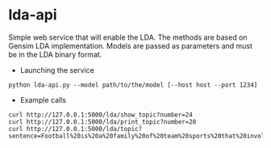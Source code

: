 # lda-api
Simple web service that will enable the LDA. The methods are based on Gensim LDA implementation. Models are passed as parameters and must be in the LDA  binary format.

- Launching the service
```
python lda-api.py --model path/to/the/model [--host host --port 1234]
```

- Example calls
```
curl http://127.0.0.1:5000/lda/show_topic?number=24
curl http://127.0.0.1:5000/lda/print_topic?number=20
curl http://127.0.0.1:5000/lda/topic?sentence=Football%20is%20a%20family%20of%20team%20sports%20that%20involve%20to%20varying%20degrees%20kicking%20a%20ball%20with%20the%20foot%20to%20score%20a%20goal
```


